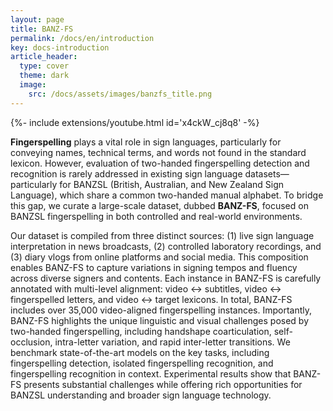 ```yaml
---
layout: page
title: BANZ-FS
permalink: /docs/en/introduction
key: docs-introduction
article_header:
  type: cover
  theme: dark
  image:
    src: /docs/assets/images/banzfs_title.png
---
```



<div>{%- include extensions/youtube.html id='x4ckW_cj8q8' -%}</div>


**Fingerspelling** plays a vital role in sign languages, particularly for conveying names, technical terms, and words not found in the standard lexicon.
However, evaluation  of two-handed fingerspelling detection and recognition is rarely addressed in  existing sign language datasets—particularly for BANZSL (British, Australian, and New Zealand Sign Language), which share a common two-handed manual alphabet.
To bridge this gap, we curate a large-scale dataset, dubbed **BANZ-FS**, focused on BANZSL fingerspelling in both controlled and real-world environments.

Our dataset is compiled from three distinct sources: (1) live sign language interpretation in news broadcasts, (2) controlled laboratory recordings, and (3) diary vlogs from online platforms and social media.
This composition enables BANZ-FS to capture variations in signing tempos and fluency across diverse signers and contents.
Each instance in BANZ-FS is carefully annotated with multi-level alignment: video ↔ subtitles, video ↔ fingerspelled letters, and video ↔ target lexicons.
In total, BANZ-FS includes over 35,000 video-aligned fingerspelling instances.
Importantly, BANZ-FS highlights the unique linguistic and visual challenges posed by two-handed fingerspelling, including handshape coarticulation, self-occlusion, intra-letter variation, and rapid inter-letter transitions.
We benchmark state-of-the-art models on the key tasks, including fingerspelling detection, isolated fingerspelling recognition, and fingerspelling recognition in context.
Experimental results show that BANZ-FS presents substantial challenges while offering rich opportunities for BANZSL understanding and broader sign language technology.
